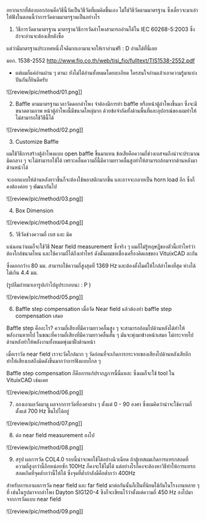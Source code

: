 อยากแรกที่ต้องบอกก่อนคือวิธีนี้วัดเป็นวิธีวัดที่ผมคิดขึ้นเอง ไม่ใช่วิธีวัดตามมาตรฐาน ซึ่งเดี๋ยวจะมาเล่าให้ฟังในตอนนี้ว่าการวัดตามมาตรฐานเป็นอย่างไร

1. วิธีการวัดตามาตรฐาน
มาตรฐานวิธีการวัดลำโพงสามารถอ่านได้ใน IEC 60268-5:2003 ซึ่งถ้าจะอ่านจะต้องเสียตังซื้อ

แต่ว่ามีมาตรฐานประเทศหนึ่งใจดีมากเอามาแจกให้เราอ่านฟรี : D
อ่านได้ที่นี่เลย 

มอก. 1538-2552
http://www.fio.co.th/web/tisi_fio/fulltext/TIS1538-2552.pdf

* แต่ผมก็แค่อ่านผ่าน ๆ ตานะ ยังไม่ได้อ่านทั้งหมดโดยละเอียด ใครสนใจอ่านแล้วเอาความรู้มาแบ่งปันกันก็ยินดีครับ

![[review/pic/method/01.png]]

2. Baffle
ตามมาตรฐานเวลาวัดดอกลำโพง จำต้องมีการทำ baffle หรือหน้าตู้ลำโพงขึ้นมา ซึ่งจะมีขนาดตามภาพ 
หน้าตู้ลำโพงนี้มีขนาดใหญ่มาก ด้วยข้อจำกัดทั้งด้านพื้นที่และอุปกรณ์ของผมทำให้ไม่สามารถใช้วิธีนี้ได้

![[review/pic/method/02.png]]

3. Customize Baffle

ผมใช้วิธีการสร้างตู้ลำโพงแบบ open baffle ขึ้นมาแทน
ข้อเสียคือความถี่ช่วงเบสจนถึงน่าจะประมาณมิดกลาง ๆ จะไม่สามารถใช้ได้ เพราะคลื่นความถี่นี้มีความยาวคลื่นสูงทำให้สามารถอ้อมจากด้านหลังมาด้านหน้าได้

จะออกแบบให้ด้านหลังยาวขึ้นก็จะต้องใช้พลาสติกมากขึ้น และอาจจะกลายเป็น horn load อีก ซึ่งก็คงต้องค่อย ๆ พัฒนากันไป

![[review/pic/method/03.png]]

4. Box Dimension

![[review/pic/method/04.png]]

5. วิธีวัดช่วงความถี่ เบส และ มิด

แน่นอนว่าผมก็จะใช้วิธี Near field measurement ซึ่งจริง ๆ ผมก็ไม่รู้ทฤษฎีของตัวนี้เท่าไหร่ว่าต้องใกล้ขนาดไหน และใช้ความถี่ได้ถึงเท่าไหร่ ดังนั้นผมขอเชื่องเครื่องคิดเลขของ VituixCAD ละกัน

ซึ่งดอกกว้าง 80 มม. สามารถใช้ความถี่สูงสุดที่ 1369 Hz และต้องตั้งไมค์ให้ใกล้ลำโพงที่สุด ห่างได้ไม่เกิน 4.4 มม.

(รูปลืมถ่ายมาเอารูปเก่าไปดูประกอบนะ : P )

![[review/pic/method/05.png]]

6. Baffle step compensation
เมื่อวัด Near field แล้วต้องทำ baffle step compensation เสมอ

Baffle step คืออะไร? 
ความถี่เสียงที่มีความยาวคลื่นสูง ๆ จะสามารถอ้อมไปด้านหลังได้ทำให้พลังงานหายไป
ในขณะที่ความถี่เสียงที่มีความยาวคลื่นสั้น ๆ มันจะพุ่งมาข้างหน้าเสมอ ไม่กระจายไปด้านหลังทำให้พลังงานทั้งหมดพุ่งมาฝั่งด้านหน้า

เมื่อเราวัด near field เราจะวัดใกล้มาก ๆ วัดก่อนที่จะเกิดการกระจายของเสียงไปด้านหลังเสียอีก ทำให้เสียงเบสถึงมิดดังขึ้นมากว่าการฟังแบบไกล ๆ 

Baffle step compensation ก็คือการแก้ปรากฏการนี้นี่แหละ ซึ่งผมก็จะใช้ tool ใน VituixCAD เช่นเคย

![[review/pic/method/06.png]]

7. ลองเอาผลวัดมาดู
ผลจากการวัดที่องศาต่าง ๆ ตั้งแต่ 0 - 90 องศา ซึ่งผมคิดว่าน่าจะใช้ความถี่ตั้งแต่ 700 Hz ขึ้นไปได้อยู่


![[review/pic/method/07.png]]

8. ต่อ near field measurement ลงไป


![[review/pic/method/08.png]]

9. สรุป
ผลการวัด COL4.0 รอบนี้น่าจะพอใช้ได้อย่างฉิวเฉียด ถ้าตู้เทสผมเกิดการแทรกสอดที่ความถี่สูงกว่านี้อีกหน่อยซัก 100Hz ก็คงจะใช้ไม่ได้
แต่อย่างไรก็คงจะต้องหาวิธีทำให้การแทรกสอดเกิดที่จุดต่ำกว่านี้ให้ได้ ซึ่งจุดที่ต่ำกำลังดีคือต่ำกว่า 400Hz

สำหรับการเอาผลการวัด near field และ far field มาต่อกันนั้นก็เป็นที่นิยมใช้กันในโรงงานหลาย ๆ ที่ เช่นในรูปมาจากลำโพง Dayton SIG120-4 ซึงก็จะเขียนไว้ว่าตั้งแต่ความถี่ 450 Hz ลงไปมาจากการวัดแบบ near field

![[review/pic/method/09.png]]


